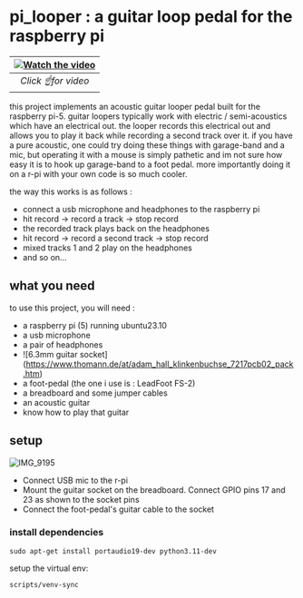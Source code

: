 # pi_looper : a guitar loop pedal for the raspberry pi 

| [![Watch the video](https://img.youtube.com/vi/JfG4PdhbKrM/maxresdefault.jpg)](https://www.youtube.com/watch?v=JfG4PdhbKrM) |
|:--:| 
| *Click ☝️for video* |

this project implements an acoustic guitar looper pedal built for the raspberry pi-5. guitar loopers typically work with electric / semi-acoustics which have an electrical out. the looper records this electrical out and allows you to play it back while recording a second track over it. if you have a pure acoustic, one could try doing these things with garage-band and a mic, but operating it with a mouse is simply pathetic and im not sure how easy it is to hook up garage-band to a foot pedal. more importantly doing it on a r-pi with your own code is so much cooler. 

the way this works is as follows : 
- connect a usb microphone and headphones to the raspberry pi
- hit record -> record a track -> stop record
- the recorded track plays back on the headphones
- hit record -> record a second track -> stop record
- mixed tracks 1 and 2 play on the headphones
- and so on...

## what you need
to use this project, you will need : 
- a raspberry pi (5) running ubuntu23.10
- a usb microphone
- a pair of headphones
- ![6.3mm guitar socket] (https://www.thomann.de/at/adam_hall_klinkenbuchse_7217pcb02_pack.htm)
- a foot-pedal (the one i use is : LeadFoot FS-2)
- a breadboard and some jumper cables
- an acoustic guitar
- know how to play that guitar

## setup
![IMG_9195](https://github.com/acharyahemanth/pi_looper/assets/12888666/51a3965e-3206-483f-b2a6-e8006bd2bf57)
- Connect USB mic to the r-pi
- Mount the guitar socket on the breadboard. Connect GPIO pins 17 and 23 as shown to the socket pins
- Connect the foot-pedal's guitar cable to the socket

### install dependencies
```
sudo apt-get install portaudio19-dev python3.11-dev
```
setup the virtual env: 
```
scripts/venv-sync
```
